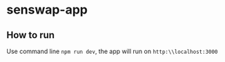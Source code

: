 # senswap-app

## How to run

Use command line `npm run dev`, the app will run on `http:\\localhost:3000`
